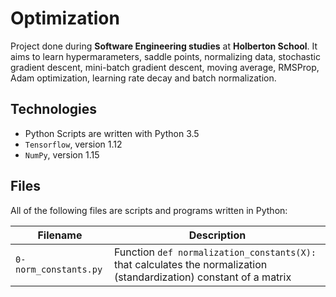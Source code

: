 # Optimization

Project done during **Software Engineering studies** at **Holberton School**. It aims to learn hypermarameters, saddle points, normalizing data, stochastic gradient descent, mini-batch gradient descent, moving average, RMSProp, Adam optimization, learning rate decay and batch normalization.

## Technologies
* Python Scripts are written with Python 3.5
* `Tensorflow`, version 1.12
* `NumPy`, version 1.15

## Files
All of the following files are scripts and programs written in Python:

| Filename | Description |
| -------- | ----------- |
| `0-norm_constants.py` | Function `def normalization_constants(X):` that calculates the normalization (standardization) constant of a matrix |
